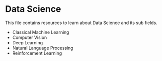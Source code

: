 # Data Science

This file contains resources to learn about Data Science and its sub fields.

* Classical Machine Learning
* Computer Vision
* Deep Learning
* Natural Language Processing 
* Reinforcement Learning
